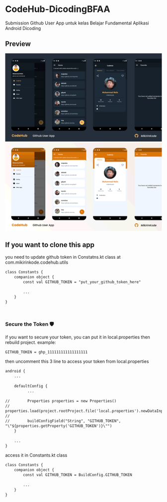 # CodeHub-DicodingBFAA

Submission Github User App untuk kelas Belajar Fundamental Aplikasi Android Dicoding

## Preview

<img src="https://raw.githubusercontent.com/mikirinkode/CodeHub-DicodingBFAA/master/assets/CodeHub_Dark.png" alt="CodeHub Dark Theme Preview"/>

<img src="https://raw.githubusercontent.com/mikirinkode/CodeHub-DicodingBFAA/master/assets/CodeHub_Light.png" alt="CodeHub Light Theme Preview"/>

## If you want to clone this app
you need to update github token in Constatns.kt class at com.mikirinkode.codehub.utils

```
class Constants {
    companion object {
        const val GITHUB_TOKEN = "put_your_github_token_here"
        
        ...
    }
}
```

<br>

### Secure the Token 🛡️
if you want to secure your token, you can put it in local.properties then rebuild project.
example:

```
GITHUB_TOKEN = ghp_111111111111111111
```

then uncomment this 3 line to access your token from local.properties
```
android {
    ...
    
    defaultConfig {
          ...

//        Properties properties = new Properties()
//        properties.load(project.rootProject.file('local.properties').newDataInputStream())
//
//        buildConfigField("String", "GITHUB_TOKEN", "\"${properties.getProperty('GITHUB_TOKEN')}\"")
    }

    ...
}

```

access it in Constants.kt class
```
class Constants {
    companion object {
        const val GITHUB_TOKEN = BuildConfig.GITHUB_TOKEN
        
        ...
    }
}
```
